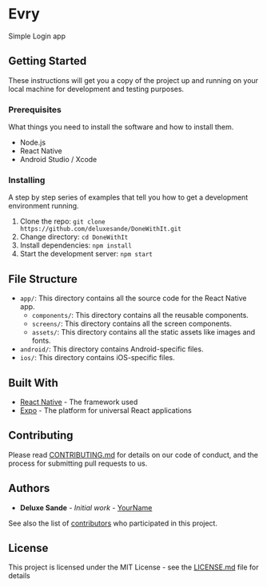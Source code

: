 # Evry

Simple Login app

## Getting Started

These instructions will get you a copy of the project up and running on your local machine for development and testing purposes.

### Prerequisites

What things you need to install the software and how to install them.

-   Node.js
-   React Native
-   Android Studio / Xcode

### Installing

A step by step series of examples that tell you how to get a development environment running.

1. Clone the repo: `git clone https://github.com/deluxesande/DoneWithIt.git`
2. Change directory: `cd DoneWithIt`
3. Install dependencies: `npm install`
4. Start the development server: `npm start`

## File Structure

-   `app/`: This directory contains all the source code for the React Native app.
    -   `components/`: This directory contains all the reusable components.
    -   `screens/`: This directory contains all the screen components.
    -   `assets/`: This directory contains all the static assets like images and fonts.
-   `android/`: This directory contains Android-specific files.
-   `ios/`: This directory contains iOS-specific files.

## Built With

-   [React Native](https://reactnative.dev/) - The framework used
-   [Expo](https://expo.io/) - The platform for universal React applications

## Contributing

Please read [CONTRIBUTING.md](https://gist.github.com/PurpleBooth/b24679402957c63ec426) for details on our code of conduct, and the process for submitting pull requests to us.

## Authors

-   **Deluxe Sande** - _Initial work_ - [YourName](https://github.com/deluxesande)

See also the list of [contributors](https://github.com/deluxesande/DoneWithIt/contributors) who participated in this project.

## License

This project is licensed under the MIT License - see the [LICENSE.md](LICENSE.md) file for details
